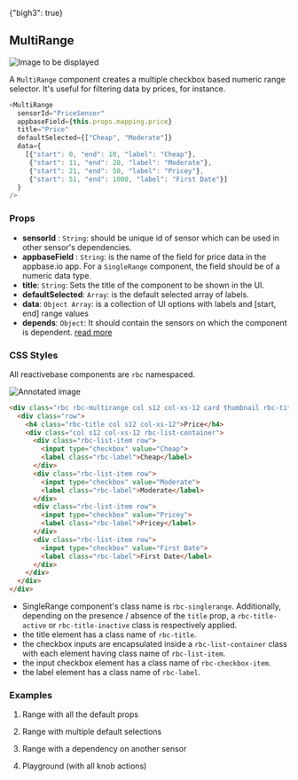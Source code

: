 {"bigh3": true}

## MultiRange

![Image to be displayed](https://i.imgur.com/XqRjLSS.png)

A `MultiRange` component creates a multiple checkbox based numeric range selector. It's useful for filtering data by prices, for instance.

```js
<MultiRange
  sensorId="PriceSensor"
  appbaseField={this.props.mapping.price}
  title="Price"
  defaultSelected={["Cheap", "Moderate"]}
  data={
    [{"start": 0, "end": 10, "label": "Cheap"},
     {"start": 11, "end": 20, "label": "Moderate"},
     {"start": 21, "end": 50, "label": "Pricey"},
     {"start": 51, "end": 1000, "label": "First Date"}]
  }
/>
```

### Props

- **sensorId** : `String`: should be unique id of sensor which can be used in other sensor's dependencies.   
- **appbaseField** : `String`: is the name of the field for price data in the appbase.io app. For a `SingleRange` component, the field should be of a numeric data type.
- **title**: `String`: Sets the title of the component to be shown in the UI.
- **defaultSelected**: `Array`: is the default selected array of labels.
- **data**: `Object Array`: is a collection of UI options with labels and [start, end] range values
- **depends**: `Object`: It should contain the sensors on which the component is dependent. [read more](https://appbaseio.github.io/reactive-maps-docs/v1/getting-started/Dependency.html)


### CSS Styles

All reactivebase components are `rbc` namespaced.

![Annotated image](https://i.imgur.com/m3uFfKj.png)

```html
<div class="rbc rbc-multirange col s12 col-xs-12 card thumbnail rbc-title-active">
  <div class="row">
    <h4 class="rbc-title col s12 col-xs-12">Price</h4>
    <div class="col s12 col-xs-12 rbc-list-container">
      <div class="rbc-list-item row">
        <input type="checkbox" value="Cheap">
        <label class="rbc-label">Cheap</label>
      </div>
      <div class="rbc-list-item row">
        <input type="checkbox" value="Moderate">
        <label class="rbc-label">Moderate</label>
      </div>
      <div class="rbc-list-item row">
        <input type="checkbox" value="Pricey">
        <label class="rbc-label">Pricey</label>
      </div>
      <div class="rbc-list-item row">
        <input type="checkbox" value="First Date">
        <label class="rbc-label">First Date</label>
      </div>
    </div>
  </div>
</div>
```

* SingleRange component's class name is `rbc-singlerange`. Additionally, depending on the presence / absence of the `title` prop, a `rbc-title-active` or `rbc-title-inactive` class is respectively applied.
* the title element has a class name of `rbc-title`.
* the checkbox inputs are encapsulated inside a `rbc-list-container` class with each element having class name of `rbc-list-item`.
* the input checkbox element has a class name of `rbc-checkbox-item`.
* the label element has a class name of `rbc-label`.

### Examples

1. Range with all the default props

2. Range with multiple default selections

3. Range with a dependency on another sensor

4. Playground (with all knob actions)

